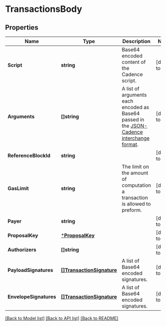 # TransactionsBody

## Properties
Name | Type | Description | Notes
------------ | ------------- | ------------- | -------------
**Script** | **string** | Base64 encoded content of the Cadence script. | [default to null]
**Arguments** | **[]string** | A list of arguments each encoded as Base64 passed in the [JSON-Cadence interchange format](https://docs.onflow.org/cadence/json-cadence-spec/). | [default to null]
**ReferenceBlockId** | **string** |  | [default to null]
**GasLimit** | **string** | The limit on the amount of computation a transaction is allowed to preform. | [default to null]
**Payer** | **string** |  | [default to null]
**ProposalKey** | [***ProposalKey**](ProposalKey.md) |  | [default to null]
**Authorizers** | **[]string** |  | [default to null]
**PayloadSignatures** | [**[]TransactionSignature**](TransactionSignature.md) | A list of Base64 encoded signatures. | [default to null]
**EnvelopeSignatures** | [**[]TransactionSignature**](TransactionSignature.md) | A list of Base64 encoded signatures. | [default to null]

[[Back to Model list]](../README.md#documentation-for-models) [[Back to API list]](../README.md#documentation-for-api-endpoints) [[Back to README]](../README.md)

